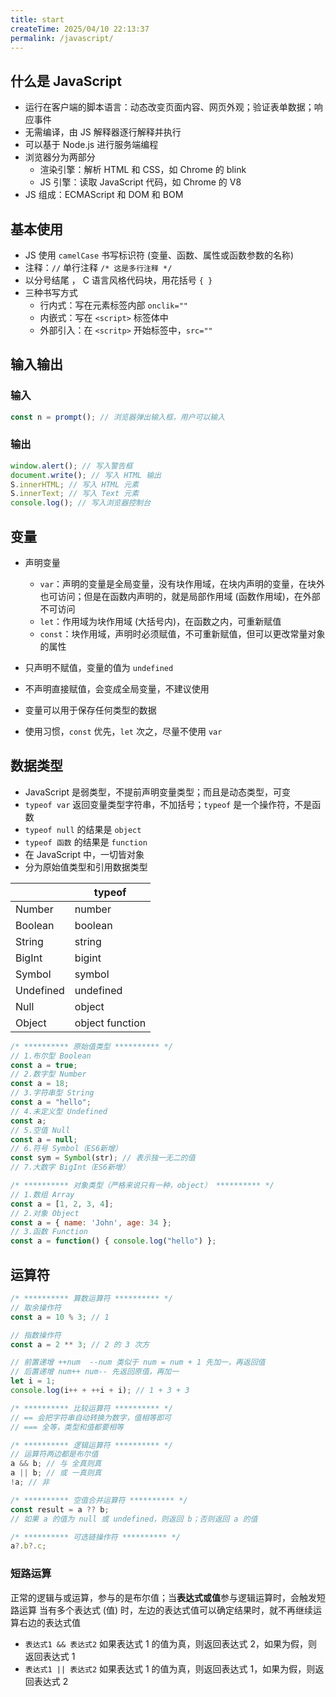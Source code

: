 ```yaml
---
title: start
createTime: 2025/04/10 22:13:37
permalink: /javascript/
---
```


## 什么是 JavaScript

- 运行在客户端的脚本语言：动态改变页面内容、网页外观；验证表单数据；响应事件
- 无需编译，由 JS 解释器逐行解释并执行
- 可以基于 Node.js 进行服务端编程
- 浏览器分为两部分
  - 渲染引擎：解析 HTML 和 CSS，如 Chrome 的 blink
  - JS 引擎：读取 JavaScript 代码，如 Chrome 的 V8
- JS 组成：ECMAScript 和 DOM 和 BOM

## 基本使用

- JS 使用 `camelCase` 书写标识符 (变量、函数、属性或函数参数的名称)
- 注释：`//` 单行注释 `/* 这是多行注释 */`
- 以分号结尾 ， C 语言风格代码块，用花括号 `{ }`
- 三种书写方式
  - 行内式：写在元素标签内部 `onclik=""`
  - 内嵌式：写在 `<script>` 标签体中
  - 外部引入：在 `<scritp>` 开始标签中，`src=""`

## 输入输出

### 输入

```js
const n = prompt(); // 浏览器弹出输入框，用户可以输入
```

### 输出

```js
window.alert(); // 写入警告框
document.write(); // 写入 HTML 输出
S.innerHTML; // 写入 HTML 元素
S.innerText; // 写入 Text 元素
console.log(); // 写入浏览器控制台
```

## 变量

- 声明变量

  - `var`：声明的变量是全局变量，没有块作用域，在块内声明的变量，在块外也可访问；但是在函数内声明的，就是局部作用域 (函数作用域)，在外部不可访问
  - `let`：作用域为块作用域 (大括号内)，在函数之内，可重新赋值
  - `const`：块作用域，声明时必须赋值，不可重新赋值，但可以更改常量对象的属性

- 只声明不赋值，变量的值为 `undefined`
- 不声明直接赋值，会变成全局变量，不建议使用
- 变量可以用于保存任何类型的数据
- 使用习惯，`const` 优先，`let` 次之，尽量不使用 `var`

## 数据类型

- JavaScript 是弱类型，不提前声明变量类型；而且是动态类型，可变
- `typeof var` 返回变量类型字符串，不加括号；`typeof` 是一个操作符，不是函数
- `typeof null` 的结果是 `object`
- `typeof 函数` 的结果是 `function`
- 在 JavaScript 中，一切皆对象
- 分为原始值类型和引用数据类型

|           | typeof          |
| --------- | --------------- |
| Number    | number          |
| Boolean   | boolean         |
| String    | string          |
| BigInt    | bigint          |
| Symbol    | symbol          |
| Undefined | undefined       |
| Null      | object          |
| Object    | object function |

```js
/* ********** 原始值类型 ********** */
// 1.布尔型 Boolean
const a = true;
// 2.数字型 Number
const a = 18;
// 3.字符串型 String
const a = "hello";
// 4.未定义型 Undefined
const a;
// 5.空值 Null
const a = null;
// 6.符号 Symbol（ES6新增）
const sym = Symbol(str); // 表示独一无二的值
// 7.大数字 BigInt（ES6新增）

/* ********** 对象类型（严格来说只有一种，object） ********** */
// 1.数组 Array
const a = [1, 2, 3, 4];
// 2.对象 Object
const a = { name: 'John', age: 34 };
// 3.函数 Function
const a = function() { console.log("hello") };
```

## 运算符

```js
/* ********** 算数运算符 ********** */
// 取余操作符
const a = 10 % 3; // 1

// 指数操作符
const a = 2 ** 3; // 2 的 3 次方

// 前置递增 ++num  --num 类似于 num = num + 1 先加一，再返回值
// 后置递增 num++ num-- 先返回原值，再加一
let i = 1;
console.log(i++ + ++i + i); // 1 + 3 + 3

/* ********** 比较运算符 ********** */
// == 会把字符串自动转换为数字，值相等即可
// === 全等，类型和值都要相等

/* ********** 逻辑运算符 ********** */
// 运算符两边都是布尔值
a && b; // 与 全真则真
a || b; // 或 一真则真
!a; // 非

/* ********** 空值合并运算符 ********** */
const result = a ?? b;
// 如果 a 的值为 null 或 undefined，则返回 b；否则返回 a 的值

/* ********** 可选链操作符 ********** */
a?.b?.c;
```

### 短路运算

正常的逻辑与或运算，参与的是布尔值；当**表达式或值**参与逻辑运算时，会触发短路运算
当有多个表达式 (值) 时，左边的表达式值可以确定结果时，就不再继续运算右边的表达式值

- `表达式1 && 表达式2` 如果表达式 1 的值为真，则返回表达式 2，如果为假，则返回表达式 1
- `表达式1 || 表达式2` 如果表达式 1 的值为真，则返回表达式 1，如果为假，则返回表达式 2
